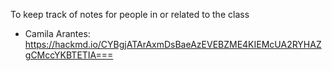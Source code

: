 To keep track of notes for people in or related to the class

* Camila Arantes: https://hackmd.io/CYBgjATArAxmDsBaeAzEVEBZME4KIEMcUA2RYHAZgCMccYKBTETIA===
